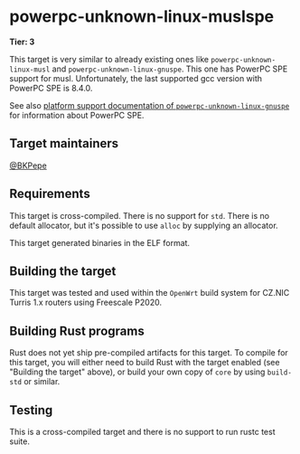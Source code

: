 # powerpc-unknown-linux-muslspe

**Tier: 3**

This target is very similar to already existing ones like `powerpc-unknown-linux-musl` and `powerpc-unknown-linux-gnuspe`.
This one has PowerPC SPE support for musl. Unfortunately, the last supported gcc version with PowerPC SPE is 8.4.0.

See also [platform support documentation of `powerpc-unknown-linux-gnuspe`](powerpc-unknown-linux-gnuspe.md) for information about PowerPC SPE.

## Target maintainers

[@BKPepe](https://github.com/BKPepe)

## Requirements

This target is cross-compiled. There is no support for `std`. There is no
default allocator, but it's possible to use `alloc` by supplying an allocator.

This target generated binaries in the ELF format.

## Building the target

This target was tested and used within the `OpenWrt` build system for CZ.NIC Turris 1.x routers using Freescale P2020.

## Building Rust programs

Rust does not yet ship pre-compiled artifacts for this target. To compile for
this target, you will either need to build Rust with the target enabled (see
"Building the target" above), or build your own copy of `core` by using
`build-std` or similar.

## Testing

This is a cross-compiled target and there is no support to run rustc test suite.
